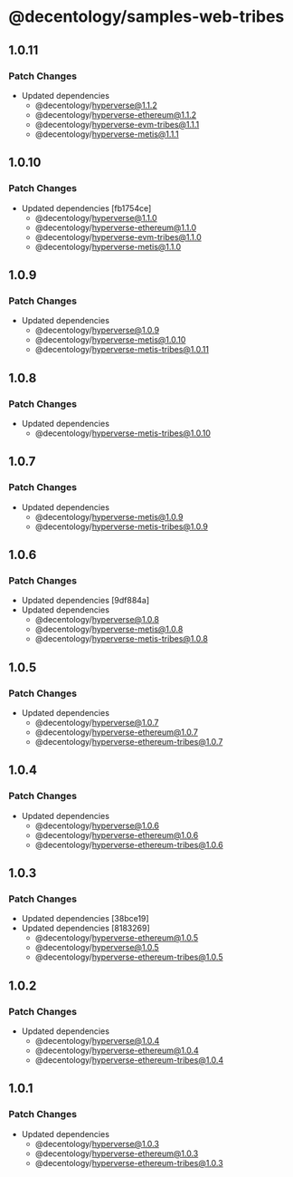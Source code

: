 # @decentology/samples-web-tribes

## 1.0.11

### Patch Changes

-   Updated dependencies
    -   @decentology/hyperverse@1.1.2
    -   @decentology/hyperverse-ethereum@1.1.2
    -   @decentology/hyperverse-evm-tribes@1.1.1
    -   @decentology/hyperverse-metis@1.1.1

## 1.0.10

### Patch Changes

-   Updated dependencies [fb1754ce]
    -   @decentology/hyperverse@1.1.0
    -   @decentology/hyperverse-ethereum@1.1.0
    -   @decentology/hyperverse-evm-tribes@1.1.0
    -   @decentology/hyperverse-metis@1.1.0

## 1.0.9

### Patch Changes

-   Updated dependencies
    -   @decentology/hyperverse@1.0.9
    -   @decentology/hyperverse-metis@1.0.10
    -   @decentology/hyperverse-metis-tribes@1.0.11

## 1.0.8

### Patch Changes

-   Updated dependencies
    -   @decentology/hyperverse-metis-tribes@1.0.10

## 1.0.7

### Patch Changes

-   Updated dependencies
    -   @decentology/hyperverse-metis@1.0.9
    -   @decentology/hyperverse-metis-tribes@1.0.9

## 1.0.6

### Patch Changes

-   Updated dependencies [9df884a]
-   Updated dependencies
    -   @decentology/hyperverse@1.0.8
    -   @decentology/hyperverse-metis@1.0.8
    -   @decentology/hyperverse-metis-tribes@1.0.8

## 1.0.5

### Patch Changes

-   Updated dependencies
    -   @decentology/hyperverse@1.0.7
    -   @decentology/hyperverse-ethereum@1.0.7
    -   @decentology/hyperverse-ethereum-tribes@1.0.7

## 1.0.4

### Patch Changes

-   Updated dependencies
    -   @decentology/hyperverse@1.0.6
    -   @decentology/hyperverse-ethereum@1.0.6
    -   @decentology/hyperverse-ethereum-tribes@1.0.6

## 1.0.3

### Patch Changes

-   Updated dependencies [38bce19]
-   Updated dependencies [8183269]
    -   @decentology/hyperverse-ethereum@1.0.5
    -   @decentology/hyperverse@1.0.5
    -   @decentology/hyperverse-ethereum-tribes@1.0.5

## 1.0.2

### Patch Changes

-   Updated dependencies
    -   @decentology/hyperverse@1.0.4
    -   @decentology/hyperverse-ethereum@1.0.4
    -   @decentology/hyperverse-ethereum-tribes@1.0.4

## 1.0.1

### Patch Changes

-   Updated dependencies
    -   @decentology/hyperverse@1.0.3
    -   @decentology/hyperverse-ethereum@1.0.3
    -   @decentology/hyperverse-ethereum-tribes@1.0.3
